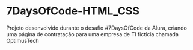# 7DaysOfCode-HTML_CSS
Projeto desenvolvido durante o desafio #7DaysOfCode da Alura, criando uma página de contratação para uma empresa de TI fictícia chamada OptimusTech
